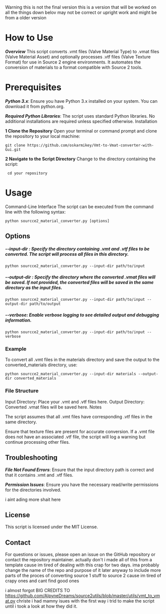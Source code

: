 
Warning this is not the final version this is a version that will be worked on all the things down belov may not be correct or upright work and might be from a older version 

# How to Use
***Overview***
This script converts .vmt files (Valve Material Type) to .vmat files (Valve Material Asset) and optionally processes .vtf files (Valve Texture Format) for use in Source 2 engine environments. 
It automates the conversion of materials to a format compatible with Source 2 tools.

# Prerequisites	
 ***Python 3.x***: Ensure you have Python 3.x installed on your system. You can download it from python.org.

***Required Python Libraries***: The script uses standard Python libraries. No additional installations are required unless specified otherwise.
Installation

**1 Clone the Repository**
Open your terminal or command prompt and clone the repository to your local machine:

	git clone https://github.com/oskarmikey/Vmt-to-Vmat-converter-with-Gui.git

**2 Navigate to the Script Directory**
Change to the directory containing the script:

	 cd your repository
# Usage
Command-Line Interface
The script can be executed from the command line with the following syntax:

	python sourcce2_material_converter.py [options]

## **Options**
##### --input-dir <directory>: Specify the directory containing .vmt and .vtf files to be converted. The script will process all files in this directory.
	python sourcce2_material_converter.py --input-dir path/to/input

##### --output-dir <directory>: Specify the directory where the converted .vmat files will be saved. If not provided, the converted files will be saved in the same directory as the input files.
	python sourcce2_material_converter.py --input-dir path/to/input --output-dir path/to/output

##### --verbose: Enable verbose logging to see detailed output and debugging information.
	python sourcce2_material_converter.py --input-dir path/to/input --verbose


### **Example**
To convert all .vmt files in the materials directory and save the output to the converted_materials directory, use:

	python sourcce2_material_converter.py --input-dir materials --output-dir converted_materials

### File Structure
Input Directory: Place your .vmt and .vtf files here.
Output Directory: Converted .vmat files will be saved here.
Notes

The script assumes that all .vmt files have corresponding .vtf files in the same directory. 

Ensure that texture files are present for accurate conversion.
If a .vmt file does not have an associated .vtf file, the script will log a warning but continue processing other files.



## Troubleshooting
***File Not Found Errors***: Ensure that the input directory path is correct and that it contains .vmt and .vtf files.

***Permission Issues***: Ensure you have the necessary read/write permissions for the directories involved.

i aint ading more shait here

## License
This script is licensed under the MIT License.

## Contact
For questions or issues, please open an issue on the GitHub repository or contact the repository maintainer. 
actually don't i made all of this from a template cause im tired of dealing with this crap for two days. ima probably change the name of the repo and purpose of it later anyway to include more parts of the proces of converting source 1 stuff to source 2 cause im tired of crapy ones and cant find good ones
		

i almost forgot
BIG CREDITS TO https://github.com/AlpyneDreams/source2utils/blob/master/utils/vmt_to_vmat.py
christe i had mamny isues with the first way i trid to make the script until i took a look at how they did it.






